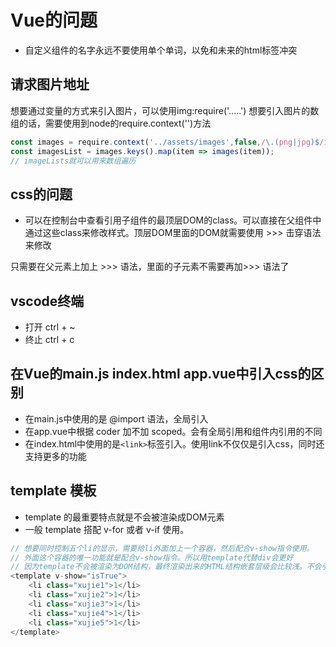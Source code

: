<!--
 * @Author: x09898 coder_xujie@163.com
 * @Date: 2022-05-09 20:54:40
 * @LastEditors: x09898 coder_xujie@163.com
 * @LastEditTime: 2022-10-09 15:30:11
 * @FilePath: \HTML-CSS-Javascript-\Vue框架\Vue的相关知识.md\Vue相关问题.md
 * @Description: 
-->
# Vue的问题

* 自定义组件的名字永远不要使用单个单词，以免和未来的html标签冲突

## 请求图片地址

想要通过变量的方式来引入图片，可以使用img:require('.....')
想要引入图片的数组的话，需要使用到node的require.context('')方法

```js
const images = require.context('../assets/images',false,/\.(png|jpg)$/i);
const imagesList = images.keys().map(item => images(item));
// imageLists就可以用来数组遍历
```

## css的问题

* 可以在控制台中查看引用子组件的最顶层DOM的class。可以直接在父组件中通过这些class来修改样式。顶层DOM里面的DOM就需要使用 >>> 击穿语法来修改

只需要在父元素上加上 >>> 语法，里面的子元素不需要再加>>> 语法了

## vscode终端

* 打开 ctrl + ~
* 终止 ctrl + c

## 在Vue的main.js index.html app.vue中引入css的区别

* 在main.js中使用的是 @import 语法，全局引入
* 在app.vue中根据 coder 加不加 scoped。会有全局引用和组件内引用的不同
* 在index.html中使用的是`<link>`标签引入。使用link不仅仅是引入css，同时还支持更多的功能

## template 模板

* template 的最重要特点就是不会被渲染成DOM元素
* 一般 template 搭配 v-for 或者 v-if 使用。

```js
// 想要同时控制五个li的显示，需要给li外面加上一个容器，然后配合v-show指令使用。
// 外面这个容器的唯一功能就是配合v-show指令。所以用template代替div会更好
// 因为template不会被渲染为DOM结构，最终渲染出来的HTML结构嵌套层级会比较浅。不会引入无意义的DOM结构。
<template v-show="isTrue">
    <li class="xujie1">1</li>
    <li class="xujie2">1</li>
    <li class="xujie3">1</li>
    <li class="xujie4">1</li>
    <li class="xujie5">1</li>
</template>
```
